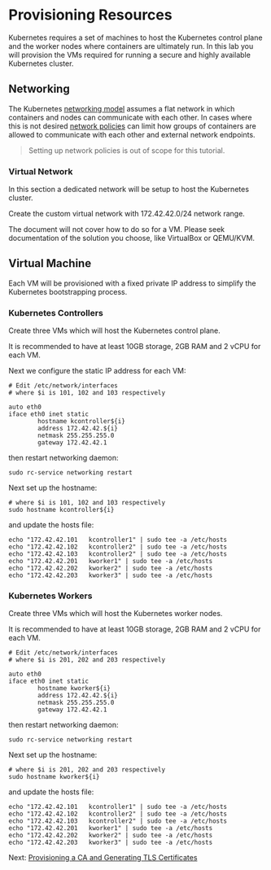 # Provisioning Resources

Kubernetes requires a set of machines to host the Kubernetes control plane and the worker nodes where containers are ultimately run. In this lab you will provision the VMs required for running a secure and highly available Kubernetes cluster.

## Networking

The Kubernetes [networking model](https://kubernetes.io/docs/concepts/cluster-administration/networking/#kubernetes-model) assumes a flat network in which containers and nodes can communicate with each other. In cases where this is not desired [network policies](https://kubernetes.io/docs/concepts/services-networking/network-policies/) can limit how groups of containers are allowed to communicate with each other and external network endpoints.

> Setting up network policies is out of scope for this tutorial.

### Virtual Network

In this section a dedicated network will be setup to host the Kubernetes cluster.

Create the custom virtual network with 172.42.42.0/24 network range.

The document will not cover how to do so for a VM. Please seek documentation of the solution you choose, like VirtualBox or QEMU/KVM.

## Virtual Machine

Each VM will be provisioned with a fixed private IP address to simplify the Kubernetes bootstrapping process.

### Kubernetes Controllers

Create three VMs which will host the Kubernetes control plane.

It is recommended to have at least 10GB storage, 2GB RAM and 2 vCPU for each VM.

Next we configure the static IP address for each VM:

```
# Edit /etc/network/interfaces
# where $i is 101, 102 and 103 respectively

auto eth0
iface eth0 inet static
        hostname kcontroller${i}
        address 172.42.42.${i}
        netmask 255.255.255.0
        gateway 172.42.42.1
```

then restart networking daemon:

```
sudo rc-service networking restart
```

Next set up the hostname:

```
# where $i is 101, 102 and 103 respectively
sudo hostname kcontroller${i}
```

and update the hosts file:

```
echo "172.42.42.101   kcontroller1" | sudo tee -a /etc/hosts
echo "172.42.42.102   kcontroller2" | sudo tee -a /etc/hosts
echo "172.42.42.103   kcontroller2" | sudo tee -a /etc/hosts
echo "172.42.42.201   kworker1" | sudo tee -a /etc/hosts
echo "172.42.42.202   kworker2" | sudo tee -a /etc/hosts
echo "172.42.42.203   kworker3" | sudo tee -a /etc/hosts
```

### Kubernetes Workers

Create three VMs which will host the Kubernetes worker nodes.

It is recommended to have at least 10GB storage, 2GB RAM and 2 vCPU for each VM.

```
# Edit /etc/network/interfaces
# where $i is 201, 202 and 203 respectively

auto eth0
iface eth0 inet static
        hostname kworker${i}
        address 172.42.42.${i}
        netmask 255.255.255.0
        gateway 172.42.42.1
```

then restart networking daemon:

```
sudo rc-service networking restart
```

Next set up the hostname:

```
# where $i is 201, 202 and 203 respectively
sudo hostname kworker${i}
```

and update the hosts file:

```
echo "172.42.42.101   kcontroller1" | sudo tee -a /etc/hosts
echo "172.42.42.102   kcontroller2" | sudo tee -a /etc/hosts
echo "172.42.42.103   kcontroller2" | sudo tee -a /etc/hosts
echo "172.42.42.201   kworker1" | sudo tee -a /etc/hosts
echo "172.42.42.202   kworker2" | sudo tee -a /etc/hosts
echo "172.42.42.203   kworker3" | sudo tee -a /etc/hosts
```

Next: [Provisioning a CA and Generating TLS Certificates](04-certificate-authority.md)
